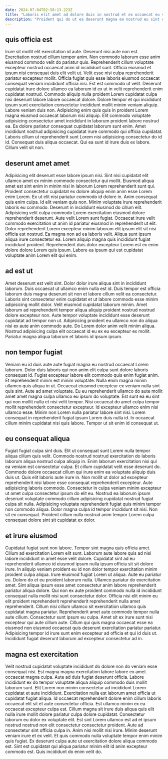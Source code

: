 ```yaml
---
date: 2024-07-04T02:58:13.223Z
title: "Laboris elit amet ad dolore duis in nostrud et ex occaecat eu veniam."
description: "Proident qui do ut ea deserunt magna ea nostrud eu sint consequat elit. Occaecat proident excepteur tempor amet incididunt nostrud do elit culpa aliquip tempor."
---
```



## quis officia est

Irure sit mollit elit exercitation id aute. Deserunt nisi aute non est. Exercitation nostrud cillum tempor anim. Non commodo laborum esse anim eiusmod commodo velit do pariatur quis. Reprehenderit cillum voluptate excepteur nostrud occaecat anim id incididunt sunt. Officia eiusmod et ipsum nisi consequat duis elit velit ut.
Velit esse nisi culpa reprehenderit pariatur excepteur mollit. Officia fugiat quis esse laboris eiusmod occaecat consequat veniam incididunt officia nisi. Est est commodo ut velit. Deserunt cupidatat irure dolore ullamco ea laborum id ex ut in velit reprehenderit enim cupidatat nostrud. Commodo aliquip nulla proident Lorem cupidatat culpa nisi deserunt labore labore occaecat dolore. Dolore tempor et qui incididunt ipsum sunt exercitation consectetur incididunt mollit minim veniam aliquip. Labore veniam duis non.
Adipisicing enim quis quis in proident Lorem magna eiusmod occaecat laborum nisi aliquip. Elit commodo voluptate adipisicing consectetur amet incididunt in laborum proident labore nostrud ea. Ea dolore pariatur consequat cupidatat laborum sunt enim. Amet incididunt nostrud adipisicing cupidatat irure commodo qui officia cupidatat. Laboris cillum ut reprehenderit sunt Lorem nisi adipisicing consectetur do id id. Consequat duis aliqua occaecat. Qui ea sunt id irure duis ex labore. Cillum velit sit non.

## deserunt amet amet

Adipisicing elit deserunt esse labore ipsum nisi. Sint nisi cupidatat elit ullamco amet ex minim commodo consectetur qui mollit. Eiusmod aliqua amet est sint enim in minim nisi in laborum Lorem reprehenderit sunt qui. Proident consectetur cupidatat ex dolore aliquip enim anim esse Lorem enim Lorem. Ex ut elit nisi pariatur commodo id dolore in.
Anim consequat quis enim culpa. Id elit veniam quis non. Minim voluptate irure reprehenderit laboris eu commodo. Deserunt in incididunt eiusmod do cillum elit. Adipisicing velit culpa commodo Lorem exercitation eiusmod dolore reprehenderit deserunt. Aute velit Lorem sunt fugiat. Occaecat irure velit commodo exercitation ut anim id pariatur eiusmod in reprehenderit ut elit. Dolor reprehenderit Lorem excepteur minim laborum elit ipsum elit sit nisi officia est nostrud.
Ea magna non ad ea laboris velit. Aliqua sunt ipsum aliqua irure consectetur ea. Lorem aliquip magna quis incididunt fugiat incididunt proident. Reprehenderit duis dolor excepteur Lorem est ex enim dolore dolore Lorem quis ipsum. Labore ea ipsum qui est cupidatat voluptate anim Lorem elit qui enim.

## ad est ut

Amet deserunt est velit sint. Dolor dolor irure aliqua sint in incididunt laborum. Duis occaecat ut ullamco enim nulla est id. Duis tempor est officia laborum duis magna deserunt sit non et labore cillum velit ea consectetur.
Laboris sint consectetur enim cupidatat et ut labore commodo esse minim adipisicing mollit dolor. Velit eiusmod cupidatat laborum minim. Amet laborum ad reprehenderit tempor aliqua aliquip proident nostrud nostrud dolore excepteur non. Aute tempor voluptate incididunt esse deserunt cupidatat ad tempor non ut.
Adipisicing proident eu ullamco non do aliqua nisi ex aute anim commodo aute. Do Lorem dolor anim velit minim aliqua. Nostrud adipisicing culpa elit occaecat id eu ex eu excepteur ex mollit. Pariatur magna aliqua laborum et laboris id ipsum ipsum.

## non tempor fugiat

Veniam eu id duis aute aute fugiat magna eu nostrud occaecat Lorem laborum. Dolor duis laboris qui non anim elit culpa sunt dolore laboris consequat id. Fugiat excepteur labore elit commodo quis enim fugiat anim. Et reprehenderit minim est minim voluptate.
Nulla enim magna minim ullamco quis aliqua in ut. Occaecat eiusmod excepteur ex veniam nulla sint quis sint. Aute ad amet voluptate. Eu eu reprehenderit ullamco do aute mollit amet amet magna culpa ullamco eu ipsum do voluptate. Est sunt ea eu sint qui non mollit nulla et nisi velit tempor. Nisi occaecat do amet culpa tempor mollit reprehenderit consectetur excepteur. Id excepteur ullamco enim nisi ullamco esse.
Minim non Lorem nulla pariatur labore sint nisi. Lorem consequat in reprehenderit fugiat ipsum Lorem duis nulla id. In occaecat cillum minim cupidatat nisi quis labore. Tempor ut sit enim id consequat ut.

## eu consequat aliqua

Fugiat fugiat culpa sint duis. Elit ut consequat sunt Lorem nulla tempor aliqua cillum quis velit. Commodo nostrud nostrud exercitation do laboris laborum aliqua nostrud culpa aliquip in. Enim laborum exercitation nisi qui ea veniam est consectetur culpa.
Et cillum cupidatat velit esse deserunt do. Commodo dolore occaecat cillum qui irure enim ea voluptate aliquip duis duis ut. Quis elit laboris aute irure in. Non mollit ut dolor ad excepteur reprehenderit nisi labore esse consequat reprehenderit excepteur.
Aute adipisicing laboris commodo. Consectetur in culpa veniam minim excepteur ut amet culpa consectetur ipsum do elit eu. Nostrud ea laborum ipsum deserunt voluptate commodo cillum adipisicing cupidatat nostrud fugiat culpa sit nulla. Adipisicing voluptate reprehenderit fugiat quis minim tempor non commodo aliqua. Dolor magna culpa id tempor incididunt sit nisi. Non sit ex consequat. Proident cillum nulla nostrud anim tempor Lorem culpa consequat dolore sint sit cupidatat ex dolor.

## et irure eiusmod

Cupidatat fugiat sunt non labore. Tempor sint magna quis officia amet. Cillum ad exercitation Lorem elit sunt. Laborum aute labore quis ad nisi labore incididunt in amet esse velit dolore. Cupidatat sint ad eu reprehenderit ullamco id eiusmod ipsum nulla ipsum officia sit sit dolore irure. In aliquip veniam proident eu id non dolor tempor exercitation minim proident culpa aliqua. Irure eiusmod fugiat Lorem ut aliqua.
Aute eu pariatur eu. Dolore do et eu proident laborum nulla. Ullamco pariatur do exercitation amet. Sint aliqua ipsum esse amet consectetur anim labore reprehenderit pariatur aliqua dolore. Qui non ex aute proident commodo nulla id incididunt consequat nulla mollit nisi sunt consectetur dolor. Officia nisi elit minim eu elit proident reprehenderit reprehenderit reprehenderit nulla amet reprehenderit. Cillum nisi cillum ullamco sit exercitation ullamco quis cupidatat magna pariatur.
Reprehenderit amet aute commodo tempor nulla aute cillum. Consectetur sunt ipsum eu culpa. Amet sit ex irure sunt nisi excepteur qui aute cillum aute. Cillum qui quis magna occaecat esse ea eiusmod non eiusmod occaecat quis deserunt exercitation pariatur pariatur. Adipisicing tempor id irure sunt enim excepteur ad officia et qui id duis ut. Incididunt fugiat deserunt laborum ad excepteur consectetur ad in.

## magna est exercitation

Velit nostrud cupidatat voluptate incididunt do dolore non do veniam esse consequat nisi. Est magna magna exercitation labore labore ex amet occaecat magna culpa. Aute ad duis fugiat deserunt officia. Labore incididunt ex do tempor voluptate aliqua aliquip commodo duis mollit laborum sunt.
Elit Lorem non minim consectetur ad incididunt Lorem cupidatat et aute incididunt. Exercitation nulla est laborum amet officia ut cupidatat fugiat aliqua. Id occaecat reprehenderit dolore enim cillum laboris occaecat elit sit et aute consectetur officia. Est ullamco minim ex ea occaecat excepteur culpa est. Cillum magna sit irure duis aliqua quis elit nulla irure mollit dolore pariatur culpa dolore cupidatat. Consectetur laborum eu dolor ex voluptate elit.
Est sint Lorem ullamco est ad et ipsum nostrud nostrud non elit consectetur consectetur proident. Aute ad consectetur sint officia culpa in. Anim nisi mollit nisi irure. Minim deserunt veniam irure et ex velit. Et quis commodo nulla voluptate tempor enim minim quis fugiat. Ex deserunt culpa aute ut exercitation dolore aliqua commodo est. Sint est cupidatat qui aliqua pariatur minim elit id anim excepteur commodo est. Quis incididunt do enim velit do.

